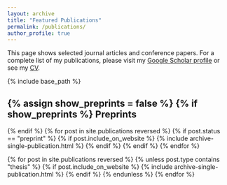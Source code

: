 ```yaml
---
layout: archive
title: "Featured Publications"
permalink: /publications/
author_profile: true
---
```


This page shows selected journal articles and conference papers.
For a complete list of my publications, please visit my [Google Scholar profile]({{site.author.googlescholar}}) or see my [CV](/files/cv.pdf).

{% include base_path %}

{% assign show_preprints = false %}
{% if show_preprints %}
Preprints
------
{% endif %}
{% for post in site.publications reversed %}
  {% if post.status == "preprint" %}
    {% if post.include_on_website %}
      {% include archive-single-publication.html %}
    {% endif %}
  {% endif %}
{% endfor %}

{% for post in site.publications reversed %}
  {% unless post.type contains "thesis" %}
    {% if post.include_on_website %}
      {% include archive-single-publication.html %}
    {% endif %}
  {% endunless %}
{% endfor %}

